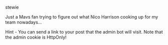 stewie

Just a Mavs fan trying to figure out what Nico Harrison cooking up for my team nowadays...

Hint - You can send a link to your post that the admin bot will visit. Note that the admin cookie is HttpOnly!
